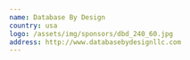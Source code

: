 ```yaml
---
name: Database By Design
country: usa
logo: /assets/img/sponsors/dbd_240_60.jpg
address: http://www.databasebydesignllc.com
---
```

